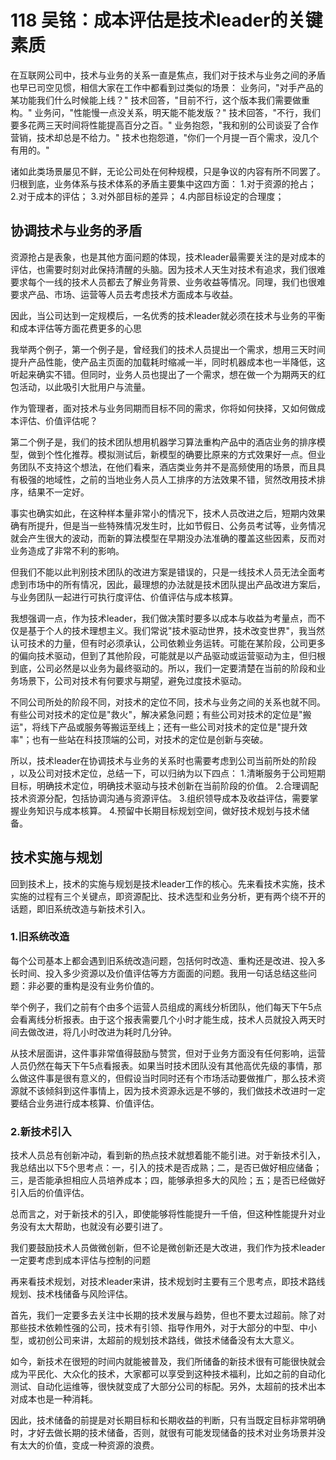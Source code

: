 # 118 吴铭：成本评估是技术leader的关键素质

在互联网公司中，技术与业务的关系一直是焦点，我们对于技术与业务之间的矛盾也早已司空见惯，相信大家在工作中都看到过类似的场景：
业务问，"对手产品的某功能我们什么时候能上线？"
技术回答，"目前不行，这个版本我们需要做重构。"
业务问，"性能慢一点没关系，明天能不能发版？"
技术回答，"不行，我们要多花两三天时间将性能提高百分之百。"
业务抱怨，"我和别的公司谈妥了合作营销，技术却总是不给力。"
技术也抱怨道，"你们一个月提一百个需求，没几个有用的。"

诸如此类场景屡见不鲜，无论公司处在何种规模，只是争议的内容有所不同罢了。归根到底，业务体系与技术体系的矛盾主要集中这四方面：
1.对于资源的抢占； 2.对于成本的评估； 3.对外部目标的差异；
4.内部目标设定的合理度；

## 协调技术与业务的矛盾

资源抢占是表象，也是其他方面问题的体现，技术leader最需要关注的是对成本的评估，也需要时刻对此保持清醒的头脑。因为技术人天生对技术有追求，我们很难要求每个一线的技术人员都去了解业务背景、业务收益等情况。同理，我们也很难要求产品、市场、运营等人员去考虑技术方面成本与收益。

因此，当公司达到一定规模后，一名优秀的技术leader就必须在技术与业务的平衡和成本评估等方面花费更多的心思

我举两个例子，第一个例子是，曾经我们的技术人员提出一个需求，想用三天时间提升产品性能，使产品主页面的加载耗时缩减一半，同时机器成本也一半降低，这听起来确实不错。但同时，业务人员也提出了一个需求，想在做一个为期两天的红包活动，以此吸引大批用户与流量。

作为管理者，面对技术与业务同期而目标不同的需求，你将如何抉择，又如何做成本评估、价值评估呢？

第二个例子是，我们的技术团队想用机器学习算法重构产品中的酒店业务的排序模型，做到个性化推荐。模拟测试后，新模型的确要比原来的方式效果好一点。但业务团队不支持这个想法，在他们看来，酒店类业务并不是高频使用的场景，而且具有极强的地域性，之前的当地业务人员人工排序的方法效果不错，贸然改用技术排序，结果不一定好。

事实也确实如此，在这种样本量非常小的情况下，技术人员改进之后，短期内效果确有所提升，但是当一些特殊情况发生时，比如节假日、公务员考试等，业务情况就会产生很大的波动，而新的算法模型在早期没办法准确的覆盖这些因素，反而对业务造成了非常不利的影响。

但我们不能以此判别技术团队的改进方案是错误的，只是一线技术人员无法全面考虑到市场中的所有情况，因此，最理想的办法就是技术团队提出产品改进方案后，与业务团队一起进行可执行度评估、价值评估与成本核算。

我想强调一点，作为技术leader，我们做决策时要多以成本与收益为考量点，而不仅是基于个人的技术理想主义。我们常说"技术驱动世界，技术改变世界"，我当然认可技术的力量，但有时必须承认，公司依赖业务运转。可能在某阶段，公司更多的偏向技术驱动，但到了其他阶段，可能就是以产品驱动或运营驱动为主，但归根到底，公司必然是以业务为最终驱动的。所以，我们一定要清楚在当前的阶段和业务场景下，公司对技术有何要求与期望，避免过度技术驱动。

不同公司所处的阶段不同，对技术的定位不同，技术与业务之间的关系也就不同。有些公司对技术的定位是"救火"，解决紧急问题；有些公司对技术的定位是"搬运"，将线下产品或服务等搬运至线上；还有一些公司对技术的定位是"提升效率"；也有一些站在科技顶端的公司，对技术的定位是创新与突破。

所以，技术leader在协调技术与业务的关系时也需要考虑到公司当前所处的阶段
，以及公司对技术定位，总结一下，可以归纳为以下四点：
1.清晰服务于公司短期目标，明确技术定位，明确技术驱动与技术创新在当前阶段的价值。
2.合理调配技术资源分配，包括协调沟通与资源评估。
3.组织领导成本及收益评估，需要掌握业务知识与成本核算。
4.预留中长期目标规划空间，做好技术规划与技术储备。

## 技术实施与规划

回到技术上，技术的实施与规划是技术leader工作的核心。先来看技术实施，技术实施的过程有三个关键点，即资源配比、技术选型和业务分析，更有两个绕不开的话题，即旧系统改造与新技术引入。

### 1.旧系统改造

每个公司基本上都会遇到旧系统改造问题，包括何时改造、重构还是改进、投入多长时间、投入多少资源以及价值评估等方方面面的问题。我用一句话总结这些问题：非必要的重构是没有业务价值的。

举个例子，我们之前有个由多个运营人员组成的离线分析团队，他们每天下午5点会看离线分析报表。由于这个报表需要几个小时才能生成，技术人员就投入两天时间去做改进，将几小时改进为耗时几分钟。

从技术层面讲，这件事非常值得鼓励与赞赏，但对于业务方面没有任何影响，运营人员仍然在每天下午5点看报表。如果当时技术团队没有其他高优先级的事情，那么做这件事是很有意义的，但假设当时同时还有个市场活动要做推广，那么技术资源就不该倾斜到这件事情上，因为技术资源永远是不够的，我们做技术改进时一定要结合业务进行成本核算、价值评估。

### 2.新技术引入

技术人员总有创新冲动，看到新的热点技术就想着能不能引进。对于新技术引入，我总结出以下5个思考点：一，引入的技术是否成熟；二，是否已做好相应储备；三，是否能承担相应人员培养成本；四，能够承担多大的风险；五；是否已经做好引入后的价值评估。

总而言之，对于新技术的引入，即使能够将性能提升一千倍，但这种性能提升对业务没有太大帮助，也就没有必要引进了。

我们要鼓励技术人员做微创新，但不论是微创新还是大改进，我们作为技术leader一定要考虑到成本评估与控制的问题

再来看技术规划，对技术leader来讲，技术规划时主要有三个思考点，即技术路线规划、技术栈储备与风险评估。

首先，我们一定要多去关注中长期的技术发展与趋势，但也不要太过超前。除了对那些技术依赖性强的公司，技术有引领、指导作用外，对于大部分的中型、中小型，或初创公司来讲，太超前的规划技术路线，做技术储备没有太大意义。

如今，新技术在很短的时间内就能被普及，我们所储备的新技术很有可能很快就会成为平民化、大众化的技术，大家都可以享受到这种技术福利，比如之前的自动化测试、自动化运维等，很快就变成了大部分公司的标配。另外，太超前的技术出本对成本也是一种消耗。

因此，技术储备的前提是对长期目标和长期收益的判断，只有当既定目标非常明确时，才好去做长期的技术储备，否则，就很有可能发现储备的技术对业务场景并没有太大的价值，变成一种资源的浪费。
